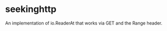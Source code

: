 seekinghttp
===========

An implementation of io.ReaderAt that works via GET and the Range header.

